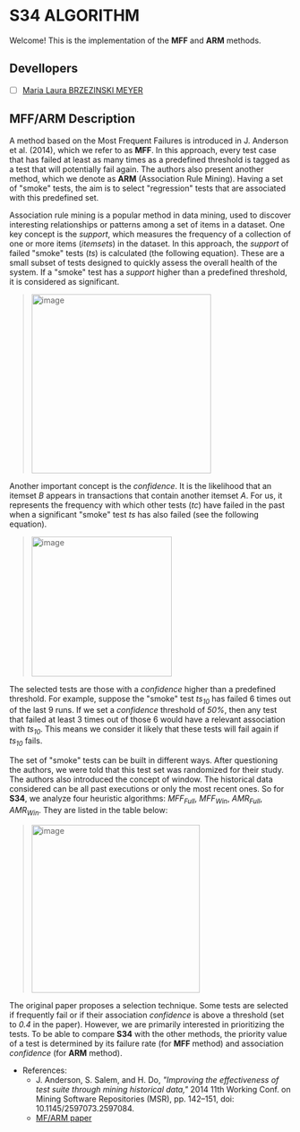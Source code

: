 # S34 ALGORITHM

Welcome! This is the implementation of the **MFF** and **ARM** methods.

## Devellopers

- [ ] [Maria Laura BRZEZINSKI MEYER](https://github.com/laurabrzmeyer)

## MFF/ARM Description

A method based on the Most Frequent Failures is introduced in J. Anderson et al. (2014), which we refer to as **MFF**. 
In this approach, every test case that has failed at least as many times as a predefined threshold is tagged as a test that will potentially fail again. 
The authors also present another method, which we denote as **ARM** (Association Rule Mining). Having a set of "smoke" tests, the aim is to select "regression" tests that are associated with this predefined set. 

Association rule mining is a popular method in data mining, used to discover interesting relationships or patterns among a set of items in a dataset. 
One key concept is the *support*, which measures the frequency of a collection of one or more items (*itemsets*) in the dataset. 
In this approach, the *support* of failed "smoke" tests (*ts*) is calculated (the following equation). These are a small subset of tests designed to quickly assess the overall health of the system. 
If a "smoke" test has a *support* higher than a predefined threshold, it is considered as significant.

> <img width="320" alt="image" src="https://github.com/user-attachments/assets/1c66793b-8401-4bfc-9957-ded29c87db13">

Another important concept is the *confidence*. It is the likelihood that an itemset *B* appears in transactions that contain another itemset *A*.
For us, it represents the frequency with which other tests (*tc*) have failed in the past when a significant "smoke" test *ts* has also failed (see the following equation).

> <img width="250" alt="image" src="https://github.com/user-attachments/assets/a45b0ed7-1b5f-4b47-8ec8-3b07336008f7">

The selected tests are those with a *confidence* higher than a predefined threshold.
For example, suppose the "smoke" test *ts<sub>10</sub>* has failed 6 times out of the last 9 runs.
If we set a $confidence$ threshold of *50\%*, then any test that failed at least 3 times out of those 6 would have a relevant association with *ts<sub>10</sub>*.
This means we consider it likely that these tests will fail again if *ts<sub>10</sub>* fails.

The set of "smoke" tests can be built in different ways. After questioning the authors, we were told that this test set was randomized for their study.
The authors also introduced the concept of window. The historical data considered can be all past executions or only the most recent ones. 
So for **S34**, we analyze four heuristic algorithms: *MFF<sub>Full</sub>*, *MFF<sub>Win</sub>*, *AMR<sub>Full</sub>*, *AMR<sub>Win</sub>*. They are listed in the table below:

> <img width="300" alt="image" src="https://github.com/user-attachments/assets/18a0f5af-afcd-43d7-8a90-9e4df2f1a6f2">

The original paper proposes a selection technique. Some tests are selected if frequently fail or if their association $confidence$ is above a threshold (set to *0.4* in the paper).
However, we are primarily interested in prioritizing the tests. To be able to compare **S34** with the other methods, the priority value of a test is determined by its failure rate (for **MFF** method) and association *confidence* (for **ARM** method). 

- References:
    * J. Anderson, S. Salem, and H. Do,
    *"Improving the effectiveness of test suite through mining historical data,"*
    2014 11th Working Conf. on Mining Software Repositories (MSR), pp. 142–151, 
    doi: 10.1145/2597073.2597084.
    * [MF/ARM paper](https://dl.acm.org/doi/10.1145/2597073.2597084)

